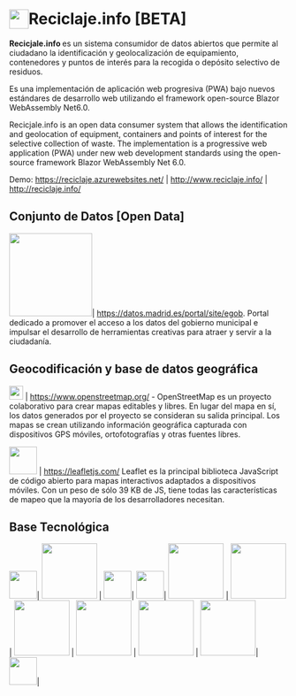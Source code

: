 # <img src="https://reciclaje.azurewebsites.net/content/img/Icon-Reciclaje-Info.svg" width="35" style="float:left;"> Reciclaje.info [BETA]
<strong>Recicjale.info </strong>  es un sistema consumidor de datos abiertos que permite al ciudadano la identificación y geolocalización de equipamiento, contenedores y puntos de interés para la recogida o depósito selectivo de residuos.

Es una implementación de aplicación web progresiva (PWA) bajo nuevos estándares de desarrollo web utilizando el framework open-source Blazor WebAssembly Net6.0.

Recicjale.info is an open data consumer system that allows the identification and geolocation of equipment, containers and points of interest for the selective collection of waste. The implementation is a progressive web application (PWA) under new web development standards using the open-source framework Blazor WebAssembly Net 6.0.

Demo: https://reciclaje.azurewebsites.net/  | http://www.reciclaje.info/ | http://reciclaje.info/


## Conjunto de Datos [Open Data]
<img src="https://datos.madrid.es/FwFront/portal_egob/new/img/portal_logo_h.png" width="150">|
https://datos.madrid.es/portal/site/egob. Portal dedicado a promover el acceso a los datos del gobierno municipal e impulsar el desarrollo de herramientas creativas para atraer y servir a la ciudadanía.
## Geocodificación y base de datos geográfica
<img src="https://www.openstreetmap.org/assets/osm_logo-d4979005d8a03d67bbf051b4e7e6ef1b26c6a34a5cd1b65908e2947c360ca391.svg" width="25"> | 
https://www.openstreetmap.org/ - OpenStreetMap es un proyecto colaborativo para crear mapas editables y libres. En lugar del mapa en sí, los datos generados por el proyecto se consideran su salida principal. Los mapas se crean utilizando información geográfica capturada con dispositivos GPS móviles, ortofotografías y otras fuentes libres.

<img src="https://www.vectorlogo.zone/logos/leafletjs/leafletjs-ar21.svg" width="50"> | https://leafletjs.com/
Leaflet es la principal biblioteca JavaScript de código abierto para mapas interactivos adaptados a dispositivos móviles. Con un peso de sólo 39 KB de JS, tiene todas las características de mapeo que la mayoría de los desarrolladores necesitan.

## Base Tecnológica

<img src="https://upload.wikimedia.org/wikipedia/commons/e/ee/.NET_Core_Logo.svg" width="50">| 
<img src="https://www.vectorlogo.zone/logos/webassembly/webassembly-ar21.svg" width="100"> |
<img src="https://raw.githubusercontent.com/simple-icons/simple-icons/master/icons/blazor.svg" width="50">|
<img src="https://user-images.githubusercontent.com/100622467/167579986-758db4a3-b124-4b04-9ed0-5059023558ca.png" width="50">| 
<img src="https://www.vectorlogo.zone/logos/microsoft_azure/microsoft_azure-ar21.svg" width="100"> |
<img src="https://www.vectorlogo.zone/logos/w3_css/w3_css-ar21.svg" width="100"> |
<img src="https://www.vectorlogo.zone/logos/w3_html5/w3_html5-ar21.svg" width="100"> |
<img src="https://www.vectorlogo.zone/logos/javascript/javascript-ar21.svg" width="100"> | 
<img src="https://www.vectorlogo.zone/logos/w3c_xml/w3c_xml-ar21.svg" width="100"> |
<img src="https://www.vectorlogo.zone/logos/json/json-ar21.svg" width="100">|
<img src="https://upload.wikimedia.org/wikipedia/commons/3/3d/Logo_CSV.svg" width="50">|


